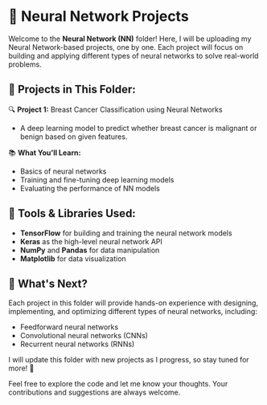 
# 🧠 Neural Network Projects  

Welcome to the **Neural Network (NN)** folder! Here, I will be uploading my Neural Network-based projects, one by one. Each project will focus on building and applying different types of neural networks to solve real-world problems.  

## 📂 Projects in This Folder:  
🔍 **Project 1:** Breast Cancer Classification using Neural Networks  
   - A deep learning model to predict whether breast cancer is malignant or benign based on given features.  
   
📚 **What You'll Learn:**  
- Basics of neural networks  
- Training and fine-tuning deep learning models  
- Evaluating the performance of NN models  

## 🔧 Tools & Libraries Used:  
- **TensorFlow** for building and training the neural network models  
- **Keras** as the high-level neural network API  
- **NumPy** and **Pandas** for data manipulation  
- **Matplotlib** for data visualization  

## 📍 What's Next?  
Each project in this folder will provide hands-on experience with designing, implementing, and optimizing different types of neural networks, including:
- Feedforward neural networks
- Convolutional neural networks (CNNs)
- Recurrent neural networks (RNNs)

I will update this folder with new projects as I progress, so stay tuned for more! 🚀  

Feel free to explore the code and let me know your thoughts. Your contributions and suggestions are always welcome.  
